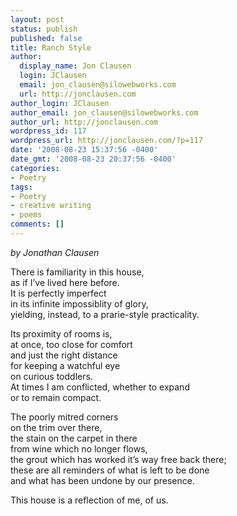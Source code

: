 ```yaml
---
layout: post
status: publish
published: false
title: Ranch Style
author:
  display_name: Jon Clausen
  login: JClausen
  email: jon_clausen@silowebworks.com
  url: http://jonclausen.com
author_login: JClausen
author_email: jon_clausen@silowebworks.com
author_url: http://jonclausen.com
wordpress_id: 117
wordpress_url: http://jonclausen.com/?p=117
date: '2008-08-23 15:37:56 -0400'
date_gmt: '2008-08-23 20:37:56 -0400'
categories:
- Poetry
tags:
- Poetry
- creative writing
- poems
comments: []
---
```

<p><em>by Jonathan Clausen</em></p>
<p>There is familiarity in this house,<br />
as if I’ve lived here before.<br />
It is perfectly imperfect<br />
in its infinite impossiblity of glory,<br />
yielding, instead, to a prarie-style practicality.</p>
<p>Its proximity of rooms is,<br />
at once, too close for comfort<br />
and just the right distance<br />
for keeping a watchful eye<br />
on curious toddlers.<br />
At times I am conflicted, whether to expand<br />
or to remain compact.</p>
<p>The poorly mitred corners<br />
on the trim over there,<br />
the stain on the carpet in there<br />
from wine which no longer flows,<br />
the grout which has worked it’s way free back there;<br />
these are all reminders of what is left to be done<br />
and what has been undone by our presence.</p>
<p>This house is a reflection of me, of us.</p>
